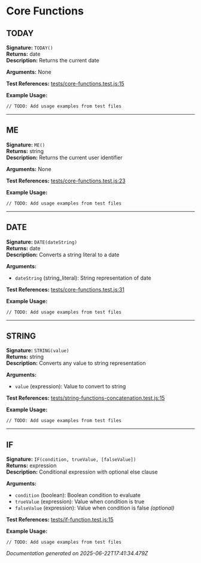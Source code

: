 # Core Functions


## TODAY

**Signature:** `TODAY()`  
**Returns:** date  
**Description:** Returns the current date

**Arguments:** None

**Test References:** [tests/core-functions.test.js:15](../../tests/core-functions.test.js:15)

**Example Usage:**
```
// TODO: Add usage examples from test files
```

---

## ME

**Signature:** `ME()`  
**Returns:** string  
**Description:** Returns the current user identifier

**Arguments:** None

**Test References:** [tests/core-functions.test.js:23](../../tests/core-functions.test.js:23)

**Example Usage:**
```
// TODO: Add usage examples from test files
```

---

## DATE

**Signature:** `DATE(dateString)`  
**Returns:** date  
**Description:** Converts a string literal to a date

**Arguments:**
- `dateString` (string_literal): String representation of date

**Test References:** [tests/core-functions.test.js:31](../../tests/core-functions.test.js:31)

**Example Usage:**
```
// TODO: Add usage examples from test files
```

---

## STRING

**Signature:** `STRING(value)`  
**Returns:** string  
**Description:** Converts any value to string representation

**Arguments:**
- `value` (expression): Value to convert to string

**Test References:** [tests/string-functions-concatenation.test.js:15](../../tests/string-functions-concatenation.test.js:15)

**Example Usage:**
```
// TODO: Add usage examples from test files
```

---

## IF

**Signature:** `IF(condition, trueValue, [falseValue])`  
**Returns:** expression  
**Description:** Conditional expression with optional else clause

**Arguments:**
- `condition` (boolean): Boolean condition to evaluate
- `trueValue` (expression): Value when condition is true
- `falseValue` (expression): Value when condition is false *(optional)*

**Test References:** [tests/if-function.test.js:15](../../tests/if-function.test.js:15)

**Example Usage:**
```
// TODO: Add usage examples from test files
```


*Documentation generated on 2025-06-22T17:41:34.479Z*
